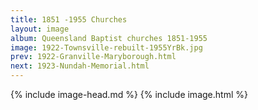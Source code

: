 ```yaml
---
title: 1851 -1955 Churches
layout: image
album: Queensland Baptist churches 1851-1955
image: 1922-Townsville-rebuilt-1955YrBk.jpg
prev: 1922-Granville-Maryborough.html
next: 1923-Nundah-Memorial.html
---
```

 {% include image-head.md %}
{% include image.html %}